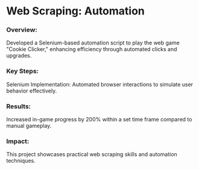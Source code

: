 # Web Scraping: Automation
### Overview:
Developed a Selenium-based automation script to play the web game "Cookie Clicker," enhancing efficiency through automated clicks and upgrades.

### Key Steps:
Selenium Implementation: Automated browser interactions to simulate user behavior effectively.

### Results:
Increased in-game progress by 200% within a set time frame compared to manual gameplay.

### Impact:
This project showcases practical web scraping skills and automation techniques.
